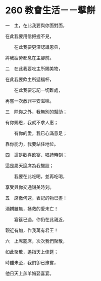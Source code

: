 # 260 教會生活－－擘餅

一　主，在此我要與你面對面，

在此我要用信把握不見，

　　在此我要更深認識恩典，

將我疲勞都息在主腳前。

二　在此我要吃主所賜美物，

在此我要飲主所遞福杯，

　　在此我要忘記一切難處，

再嘗一次赦罪平安滋味。

三　除你之外，我無別的幫助；

有你賜恩，我就不求人惠；

　　有你的愛，我已心滿意足；

靠你能力，我要站住地位。

四　這是歡喜飲宴、唱詩時刻；

這是屬天筵席為我擺設；

　　我要在此吃喝，並再吃喝，

享受與你交通甜美時刻。

五　席撤何速，表記的物已盡！

酒餅雖無，拯救的愛未亡！

　　宴筵已過，你仍在此親近，

親近有加，作我萬有君王！

六　上席罷席，次次我們聚散，

如此聚散，遙指天上佳筵；

時雖未至，我們卻已豫嘗，

他日天上羔羊婚娶喜宴。

